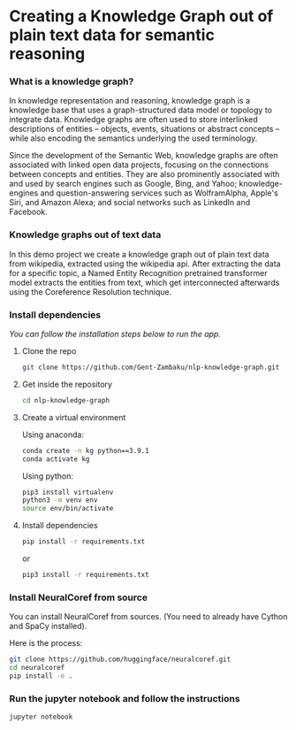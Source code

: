 # Creating a Knowledge Graph out of plain text data for semantic reasoning

### What is a knowledge graph?
In knowledge representation and reasoning, knowledge graph is a knowledge base that uses a graph-structured data model or topology to integrate data. Knowledge graphs are often used to store interlinked descriptions of entities – objects, events, situations or abstract concepts – while also encoding the semantics underlying the used terminology.

Since the development of the Semantic Web, knowledge graphs are often associated with linked open data projects, focusing on the connections between concepts and entities. They are also prominently associated with and used by search engines such as Google, Bing, and Yahoo; knowledge-engines and question-answering services such as WolframAlpha, Apple's Siri, and Amazon Alexa; and social networks such as LinkedIn and Facebook.

### Knowledge graphs out of text data

In this demo project we create a knowledge graph out of plain text data from wikipedia, extracted using the wikipedia api. After extracting the data for a specific topic, a Named Entity Recognition pretrained transformer model extracts the entities from text, which get interconnected afterwards using the Coreference Resolution technique.

### Install dependencies
_You can follow the installation steps below to run the app._

1. Clone the repo
   ```sh
   git clone https://github.com/Gent-Zambaku/nlp-knowledge-graph.git
   ```
2. Get inside the repository
   ```sh
   cd nlp-knowledge-graph
   ```
3. Create a virtual environment

   Using anaconda:
   ```sh
   conda create -n kg python==3.9.1
   conda activate kg
   ```
   Using python:
   ```sh
   pip3 install virtualenv
   python3 -m venv env
   source env/bin/activate
   ```
4. Install dependencies
   ```sh
   pip install -r requirements.txt
   ```
   or
   ```sh
   pip3 install -r requirements.txt
   

### Install NeuralCoref from source

You can install NeuralCoref from sources. (You need to already have Cython and SpaCy installed).

Here is the process:

```bash
git clone https://github.com/huggingface/neuralcoref.git
cd neuralcoref
pip install -e .
```

### Run the jupyter notebook and follow the instructions
   ```sh
   jupyter notebook
   ```
